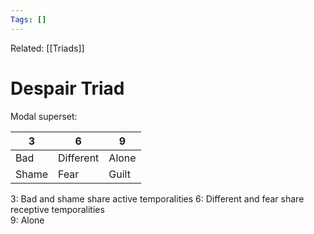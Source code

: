 ```yaml
---
Tags: []
---
```

Related: [[Triads]] 
# Despair Triad
Modal superset:

| 3 | 6 | 9 |
|---|---|---|
| Bad | Different | Alone |
| Shame | Fear | Guilt |

3: Bad and shame share active temporalities
6: Different and fear share receptive temporalities  
9: Alone